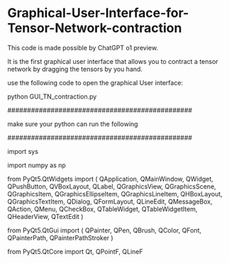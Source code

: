 # Graphical-User-Interface-for-Tensor-Network-contraction

This code is made possible by ChatGPT o1 preview. 

It is the first graphical user interface that allows you to contract a tensor network by dragging the tensors by you hand. 


use the following code to open the graphical User interface:

python GUI_TN_contraction.py



###############################################

make sure your python can run the following

###############################################

import sys

import numpy as np

from PyQt5.QtWidgets import (
    QApplication, QMainWindow, QWidget, QPushButton, QVBoxLayout,
    QLabel, QGraphicsView, QGraphicsScene, QGraphicsItem,
    QGraphicsEllipseItem, QGraphicsLineItem, QHBoxLayout,
    QGraphicsTextItem, QDialog, QFormLayout, QLineEdit, QMessageBox,
    QAction, QMenu, QCheckBox, QTableWidget, QTableWidgetItem, QHeaderView, QTextEdit
)

from PyQt5.QtGui import (
    QPainter, QPen, QBrush, QColor, QFont, QPainterPath, QPainterPathStroker
)

from PyQt5.QtCore import Qt, QPointF, QLineF
